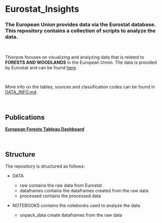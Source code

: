 # Eurostat_Insights

### The European Union provides data via the Eurostat database. This repository contains a collection of scripts to analyze the data.

</br>

Thisrpoe focuses on visualizing and analyzing data that is related to <b>FORESTS AND WOODLANDS</b> in the European Union. The data is provided by Eurostat and can be found <a href='https://ec.europa.eu/eurostat/web/forests/data/database'>here</a>.

</br>

More info on the tables, sources and classification codes can be found in [DATA_INFO.md](DATA_INFO.md).



</br>

## Publications
<b><a href='https://public.tableau.com/app/profile/luise7056/viz/TheEuropeanForests/Dashboard1'>European Forests Tableau Dashboard</a></b>



</br>

## Structure

The repository is structured as follows:

- DATA
    - raw
        contains the raw data from Eurostat
    - dataframes
        contains the dataframes created from the raw data
    - processed
        contains the processed data

- NOTEBOOKS
    contains the notebooks used to analyze the data
    - unpack_data
        create dataframes from the raw data
